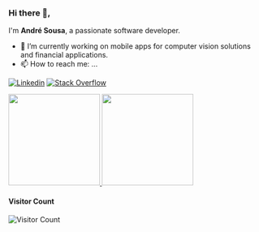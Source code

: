 ### Hi there 👋,

I'm **André Sousa**, a passionate software developer.

- 🔭 I’m currently working on mobile apps for computer vision solutions and financial applications.
- 📫 How to reach me: ...


[![Linkedin](https://img.shields.io/badge/Linkedin-Andr%C3%A9%20Sousa-blue)](https://www.linkedin.com/in/andrelvsousa/)
[![Stack Overflow](https://img.shields.io/badge/Stack%20Overflow-Andr%C3%A9%20Sousa-orange)](https://stackoverflow.com/users/3746290/andr%c3%a9-sousa)


[
<img src="https://github-readme-stats-sigma-five.vercel.app/api?username=beroso&show_icons=true&theme=radical" height="180em">
<img src="https://github-readme-stats-sigma-five.vercel.app/api/top-langs/?username=beroso&layout=compact&theme=radical" height="180em">
](https://github.com/beroso)

#### Visitor Count
![Visitor Count](https://profile-counter.glitch.me/beroso/count.svg)

<!--
**beroso/beroso** is a ✨ _special_ ✨ repository because its `README.md` (this file) appears on your GitHub profile.

Here are some ideas to get you started:

- 🔭 I’m currently working on ...
- 🌱 I’m currently learning ...
- 👯 I’m looking to collaborate on ...
- 🤔 I’m looking for help with ...
- 💬 Ask me about ...
- 📫 How to reach me: ...
- 😄 Pronouns: ...
- ⚡ Fun fact: ...
-->
